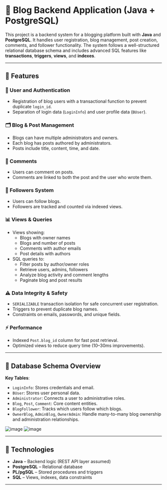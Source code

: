 # 📝 Blog Backend Application (Java + PostgreSQL)

This project is a backend system for a blogging platform built with **Java** and **PostgreSQL**. It handles user registration, blog management, post creation, comments, and follower functionality. The system follows a well-structured relational database schema and includes advanced SQL features like **transactions**, **triggers**, **views**, and **indexes**.

---

## 🚀 Features

### 🔐 User and Authentication
- Registration of blog users with a transactional function to prevent duplicate `login_id`.
- Separation of login data (`LoginInfo`) and user profile data (`BUser`).

### 🗂️ Blog & Post Management
- Blogs can have multiple administrators and owners.
- Each blog has posts authored by administrators.
- Posts include title, content, time, and date.

### 💬 Comments
- Users can comment on posts.
- Comments are linked to both the post and the user who wrote them.

### 👥 Followers System
- Users can follow blogs.
- Followers are tracked and counted via indexed views.

### 📊 Views & Queries
- Views showing:
  - Blogs with owner names
  - Blogs and number of posts
  - Comments with author emails
  - Post details with authors
- SQL queries to:
  - Filter posts by author/owner roles
  - Retrieve users, admins, followers
  - Analyze blog activity and comment lengths
  - Paginate blog and post results

### ⚠️ Data Integrity & Safety
- `SERIALIZABLE` transaction isolation for safe concurrent user registration.
- Triggers to prevent duplicate blog names.
- Constraints on emails, passwords, and unique fields.

### ⚡ Performance
- Indexed `Post.blog_id` column for fast post retrieval.
- Optimized views to reduce query time (10–30ms improvements).

---

## 🧱 Database Schema Overview

**Key Tables**:
- `LoginInfo`: Stores credentials and email.
- `BUser`: Stores user personal data.
- `Administrator`: Connects a user to administrative roles.
- `Blog`, `Post`, `Comment`: Core content entities.
- `BlogFollower`: Tracks which users follow which blogs.
- `OwnerBlog`, `AdminBlog`, `OwnerAdmin`: Handle many-to-many blog ownership and administration relationships.

![image](https://github.com/user-attachments/assets/8106d20e-10e6-4c6d-937e-bb181ce26636)
![image](https://github.com/user-attachments/assets/aebd4d29-cf78-4023-a4a5-4e7a6176f249)

---

## 📄 Technologies

- **Java** – Backend logic (REST API layer assumed)
- **PostgreSQL** – Relational database
- **PL/pgSQL** – Stored procedures and triggers
- **SQL** – Views, indexes, data constraints

---

